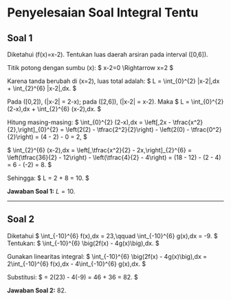 # Penyelesaian Soal Integral Tentu

## Soal 1
Diketahui \(f(x)=x-2\). Tentukan luas daerah arsiran pada interval \([0,6]\).

Titik potong dengan sumbu \(x\):
$
x-2=0 \Rightarrow x=2
$

Karena tanda berubah di \(x=2\), luas total adalah:
$
L = \int_{0}^{2} |x-2|\,dx + \int_{2}^{6} |x-2|\,dx.
$

Pada \([0,2]\), \(|x-2| = 2-x\); pada \([2,6]\), \(|x-2| = x-2\). Maka
$
L = \int_{0}^{2} (2-x)\,dx + \int_{2}^{6} (x-2)\,dx.
$

Hitung masing-masing:
$
\int_{0}^{2} (2-x)\,dx 
= \left[\,2x - \tfrac{x^2}{2}\,\right]_{0}^{2} 
= \left(2(2) - \tfrac{2^2}{2}\right) - \left(2(0) - \tfrac{0^2}{2}\right) 
= (4 - 2) - 0 = 2,
$

$
\int_{2}^{6} (x-2)\,dx
= \left[\,\tfrac{x^2}{2} - 2x\,\right]_{2}^{6}
= \left(\tfrac{36}{2} - 12\right) - \left(\tfrac{4}{2} - 4\right)
= (18 - 12) - (2 - 4) 
= 6 - (-2) = 8.
$


Sehingga:
$
L = 2 + 8 = 10.
$

**Jawaban Soal 1:** $L=10$.

---

## Soal 2
Diketahui
$
\int_{-10}^{6} f(x)\,dx = 23,\qquad \int_{-10}^{6} g(x)\,dx = -9.
$
Tentukan:
$
\int_{-10}^{6} \big(2f(x) - 4g(x)\big)\,dx.
$

Gunakan linearitas integral:
$
\int_{-10}^{6} \big(2f(x) - 4g(x)\big)\,dx
= 2\int_{-10}^{6} f(x)\,dx - 4\int_{-10}^{6} g(x)\,dx.
$

Substitusi:
$
= 2(23) - 4(-9) = 46 + 36 = 82.
$

**Jawaban Soal 2:** 82.
